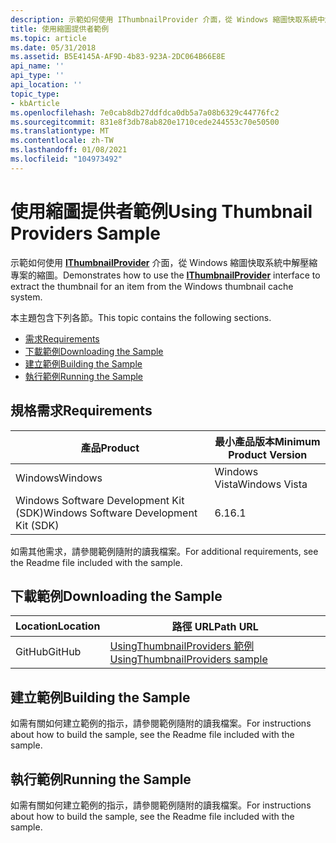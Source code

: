 ```yaml
---
description: 示範如何使用 IThumbnailProvider 介面，從 Windows 縮圖快取系統中解壓縮專案的縮圖。
title: 使用縮圖提供者範例
ms.topic: article
ms.date: 05/31/2018
ms.assetid: B5E4145A-AF9D-4b83-923A-2DC064B66E8E
api_name: ''
api_type: ''
api_location: ''
topic_type:
- kbArticle
ms.openlocfilehash: 7e0cab8db27ddfdca0db5a7a08b6329c44776fc2
ms.sourcegitcommit: 831e8f3db78ab820e1710cede244553c70e50500
ms.translationtype: MT
ms.contentlocale: zh-TW
ms.lasthandoff: 01/08/2021
ms.locfileid: "104973492"
---
```

# <a name="using-thumbnail-providers-sample"></a><span data-ttu-id="b08fe-103">使用縮圖提供者範例</span><span class="sxs-lookup"><span data-stu-id="b08fe-103">Using Thumbnail Providers Sample</span></span>

<span data-ttu-id="b08fe-104">示範如何使用 [**IThumbnailProvider**](/windows/desktop/api/Thumbcache/nn-thumbcache-ithumbnailprovider) 介面，從 Windows 縮圖快取系統中解壓縮專案的縮圖。</span><span class="sxs-lookup"><span data-stu-id="b08fe-104">Demonstrates how to use the [**IThumbnailProvider**](/windows/desktop/api/Thumbcache/nn-thumbcache-ithumbnailprovider) interface to extract the thumbnail for an item from the Windows thumbnail cache system.</span></span>

<span data-ttu-id="b08fe-105">本主題包含下列各節。</span><span class="sxs-lookup"><span data-stu-id="b08fe-105">This topic contains the following sections.</span></span>

-   [<span data-ttu-id="b08fe-106">需求</span><span class="sxs-lookup"><span data-stu-id="b08fe-106">Requirements</span></span>](#requirements)
-   [<span data-ttu-id="b08fe-107">下載範例</span><span class="sxs-lookup"><span data-stu-id="b08fe-107">Downloading the Sample</span></span>](#downloading-the-sample)
-   [<span data-ttu-id="b08fe-108">建立範例</span><span class="sxs-lookup"><span data-stu-id="b08fe-108">Building the Sample</span></span>](#building-the-sample)
-   [<span data-ttu-id="b08fe-109">執行範例</span><span class="sxs-lookup"><span data-stu-id="b08fe-109">Running the Sample</span></span>](#running-the-sample)

## <a name="requirements"></a><span data-ttu-id="b08fe-110">規格需求</span><span class="sxs-lookup"><span data-stu-id="b08fe-110">Requirements</span></span>



| <span data-ttu-id="b08fe-111">產品</span><span class="sxs-lookup"><span data-stu-id="b08fe-111">Product</span></span>                                | <span data-ttu-id="b08fe-112">最小產品版本</span><span class="sxs-lookup"><span data-stu-id="b08fe-112">Minimum Product Version</span></span> |
|----------------------------------------|-------------------------|
| <span data-ttu-id="b08fe-113">Windows</span><span class="sxs-lookup"><span data-stu-id="b08fe-113">Windows</span></span>                                | <span data-ttu-id="b08fe-114">Windows Vista</span><span class="sxs-lookup"><span data-stu-id="b08fe-114">Windows Vista</span></span>           |
| <span data-ttu-id="b08fe-115">Windows Software Development Kit (SDK)</span><span class="sxs-lookup"><span data-stu-id="b08fe-115">Windows Software Development Kit (SDK)</span></span> | <span data-ttu-id="b08fe-116">6.1</span><span class="sxs-lookup"><span data-stu-id="b08fe-116">6.1</span></span>                     |



 

<span data-ttu-id="b08fe-117">如需其他需求，請參閱範例隨附的讀我檔案。</span><span class="sxs-lookup"><span data-stu-id="b08fe-117">For additional requirements, see the Readme file included with the sample.</span></span>

## <a name="downloading-the-sample"></a><span data-ttu-id="b08fe-118">下載範例</span><span class="sxs-lookup"><span data-stu-id="b08fe-118">Downloading the Sample</span></span>

| <span data-ttu-id="b08fe-119">Location</span><span class="sxs-lookup"><span data-stu-id="b08fe-119">Location</span></span>      | <span data-ttu-id="b08fe-120">路徑 URL</span><span class="sxs-lookup"><span data-stu-id="b08fe-120">Path URL</span></span>                                                                                             |
|---------------|------------------------------------------------------------------------------------------------------|
| <span data-ttu-id="b08fe-121">GitHub</span><span class="sxs-lookup"><span data-stu-id="b08fe-121">GitHub</span></span>  | [<span data-ttu-id="b08fe-122">UsingThumbnailProviders 範例</span><span class="sxs-lookup"><span data-stu-id="b08fe-122">UsingThumbnailProviders sample</span></span>](https://github.com/microsoft/Windows-classic-samples/tree/master/Samples/Win7Samples/winui/shell/appplatform/UsingThumbnailProviders) |

## <a name="building-the-sample"></a><span data-ttu-id="b08fe-123">建立範例</span><span class="sxs-lookup"><span data-stu-id="b08fe-123">Building the Sample</span></span>

<span data-ttu-id="b08fe-124">如需有關如何建立範例的指示，請參閱範例隨附的讀我檔案。</span><span class="sxs-lookup"><span data-stu-id="b08fe-124">For instructions about how to build the sample, see the Readme file included with the sample.</span></span>

## <a name="running-the-sample"></a><span data-ttu-id="b08fe-125">執行範例</span><span class="sxs-lookup"><span data-stu-id="b08fe-125">Running the Sample</span></span>

<span data-ttu-id="b08fe-126">如需有關如何建立範例的指示，請參閱範例隨附的讀我檔案。</span><span class="sxs-lookup"><span data-stu-id="b08fe-126">For instructions about how to build the sample, see the Readme file included with the sample.</span></span>

 

 




